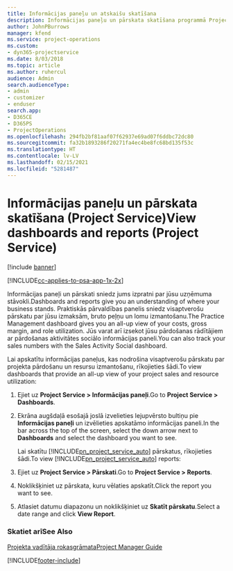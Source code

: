 ```yaml
---
title: Informācijas paneļu un atskaišu skatīšana
description: Informācijas paneļu un pārskata skatīšana programmā Project Service
author: JohnPBurrows
manager: kfend
ms.service: project-operations
ms.custom:
- dyn365-projectservice
ms.date: 8/03/2018
ms.topic: article
ms.author: ruhercul
audience: Admin
search.audienceType:
- admin
- customizer
- enduser
search.app:
- D365CE
- D365PS
- ProjectOperations
ms.openlocfilehash: 294fb2bf81aaf07f62937e69ad07f6ddbc72dc80
ms.sourcegitcommit: fa32b1893286f20271fa4ec4be8fc68bd135f53c
ms.translationtype: HT
ms.contentlocale: lv-LV
ms.lasthandoff: 02/15/2021
ms.locfileid: "5281487"
---
```

# <a name="view-dashboards-and-reports-project-service"></a><span data-ttu-id="134cd-103">Informācijas paneļu un pārskata skatīšana (Project Service)</span><span class="sxs-lookup"><span data-stu-id="134cd-103">View dashboards and reports (Project Service)</span></span>

[!include [banner](../includes/psa-now-project-operations.md)]

[!INCLUDE[cc-applies-to-psa-app-1x-2x](../includes/cc-applies-to-psa-app-1x-2x.md)]

<span data-ttu-id="134cd-104">Informācijas paneļi un pārskati sniedz jums izpratni par jūsu uzņēmuma stāvokli.</span><span class="sxs-lookup"><span data-stu-id="134cd-104">Dashboards and reports give you an understanding of where your business stands.</span></span> <span data-ttu-id="134cd-105">Praktiskās pārvaldības panelis sniedz visaptverošu pārskatu par jūsu izmaksām, bruto peļņu un lomu izmantošanu.</span><span class="sxs-lookup"><span data-stu-id="134cd-105">The Practice Management dashboard gives you an all-up view of your costs, gross margin, and role utilization.</span></span> <span data-ttu-id="134cd-106">Jūs varat arī izsekot jūsu pārdošanas rādītājiem ar pārdošanas aktivitātes sociālo informācijas paneli.</span><span class="sxs-lookup"><span data-stu-id="134cd-106">You can also track your sales numbers with the Sales Activity Social dashboard.</span></span>  
  
 <span data-ttu-id="134cd-107">Lai apskatītu informācijas paneļus, kas nodrošina visaptverošu pārskatu par projekta pārdošanu un resursu izmantošanu, rīkojieties šādi.</span><span class="sxs-lookup"><span data-stu-id="134cd-107">To view dashboards that provide an all-up view of your project sales and resource utilization:</span></span>  
  
1. <span data-ttu-id="134cd-108">Ejiet uz **Project Service > Informācijas paneļi**.</span><span class="sxs-lookup"><span data-stu-id="134cd-108">Go to **Project Service > Dashboards**.</span></span>  
  
2. <span data-ttu-id="134cd-109">Ekrāna augšdaļā esošajā joslā izvelieties lejupvērsto bultiņu pie **Informācijas paneļi** un izvēlieties apskatāmo informācijas paneli.</span><span class="sxs-lookup"><span data-stu-id="134cd-109">In the bar across the top of the screen, select the down arrow next to **Dashboards** and select the dashboard you want to see.</span></span>  
  
   <span data-ttu-id="134cd-110">Lai skatītu [!INCLUDE[pn_project_service_auto](../includes/pn-project-service-auto.md)] pārskatus, rīkojieties šādi.</span><span class="sxs-lookup"><span data-stu-id="134cd-110">To view [!INCLUDE[pn_project_service_auto](../includes/pn-project-service-auto.md)] reports:</span></span>  
  
3. <span data-ttu-id="134cd-111">Ejiet uz **Project Service > Pārskati**.</span><span class="sxs-lookup"><span data-stu-id="134cd-111">Go to **Project Service > Reports**.</span></span>  
  
4. <span data-ttu-id="134cd-112">Noklikšķiniet uz pārskata, kuru vēlaties apskatīt.</span><span class="sxs-lookup"><span data-stu-id="134cd-112">Click the report you want to see.</span></span>  
  
5. <span data-ttu-id="134cd-113">Atlasiet datumu diapazonu un noklikšķiniet uz **Skatīt pārskatu**.</span><span class="sxs-lookup"><span data-stu-id="134cd-113">Select a date range and click **View Report**.</span></span>  
  
### <a name="see-also"></a><span data-ttu-id="134cd-114">Skatiet arī</span><span class="sxs-lookup"><span data-stu-id="134cd-114">See Also</span></span>  
 [<span data-ttu-id="134cd-115">Projekta vadītāja rokasgrāmata</span><span class="sxs-lookup"><span data-stu-id="134cd-115">Project Manager Guide</span></span>](../psa/project-manager-guide.md)


[!INCLUDE[footer-include](../includes/footer-banner.md)]